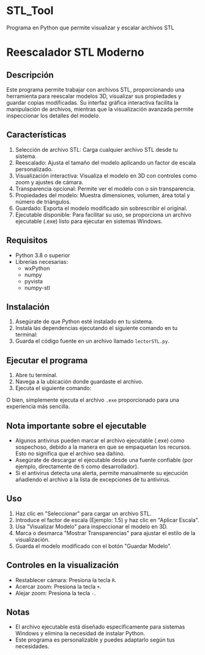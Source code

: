 # STL_Tool
Programa en Python que permite visualizar y escalar archivos STL

Reescalador STL Moderno
========================

Descripción
------------
Este programa permite trabajar con archivos STL, proporcionando una herramienta para reescalar modelos 3D, visualizar sus propiedades y guardar copias modificadas. Su interfaz gráfica interactiva facilita la manipulación de archivos, mientras que la visualización avanzada permite inspeccionar los detalles del modelo.

Características
---------------
1. Selección de archivo STL: Carga cualquier archivo STL desde tu sistema.
2. Reescalado: Ajusta el tamaño del modelo aplicando un factor de escala personalizado.
3. Visualización interactiva: Visualiza el modelo en 3D con controles como zoom y ajustes de cámara.
4. Transparencia opcional: Permite ver el modelo con o sin transparencia.
5. Propiedades del modelo: Muestra dimensiones, volumen, área total y número de triángulos.
6. Guardado: Exporta el modelo modificado sin sobrescribir el original.
7. Ejecutable disponible: Para facilitar su uso, se proporciona un archivo ejecutable (.exe) listo para ejecutar en sistemas Windows.

Requisitos
----------
- Python 3.8 o superior
- Librerías necesarias:
  - wxPython
  - numpy
  - pyvista
  - numpy-stl

Instalación
-----------
1. Asegúrate de que Python esté instalado en tu sistema.
2. Instala las dependencias ejecutando el siguiente comando en tu terminal:
3. Guarda el código fuente en un archivo llamado `lectorSTL.py`.

Ejecutar el programa
--------------------
1. Abre tu terminal.
2. Navega a la ubicación donde guardaste el archivo.
3. Ejecuta el siguiente comando:


O bien, simplemente ejecuta el archivo `.exe` proporcionado para una experiencia más sencilla.

Nota importante sobre el ejecutable
-----------------------------------
- Algunos antivirus pueden marcar el archivo ejecutable (.exe) como sospechoso, debido a la manera en que se empaquetan los recursos. Esto no significa que el archivo sea dañino.
- Asegúrate de descargar el ejecutable desde una fuente confiable (por ejemplo, directamente de ti como desarrollador).
- Si el antivirus detecta una alerta, permite manualmente su ejecución añadiendo el archivo a la lista de excepciones de tu antivirus.

Uso
---
1. Haz clic en "Seleccionar" para cargar un archivo STL.
2. Introduce el factor de escala (Ejemplo: 1.5) y haz clic en "Aplicar Escala".
3. Usa "Visualizar Modelo" para inspeccionar el modelo en 3D.
4. Marca o desmarca "Mostrar Transparencias" para ajustar el estilo de la visualización.
5. Guarda el modelo modificado con el botón "Guardar Modelo".

Controles en la visualización
-----------------------------
- Restablecer cámara: Presiona la tecla `R`.
- Acercar zoom: Presiona la tecla `+`.
- Alejar zoom: Presiona la tecla `-`.

Notas
-----
- El archivo ejecutable está diseñado específicamente para sistemas Windows y elimina la necesidad de instalar Python.
- Este programa es personalizable y puedes adaptarlo según tus necesidades.
